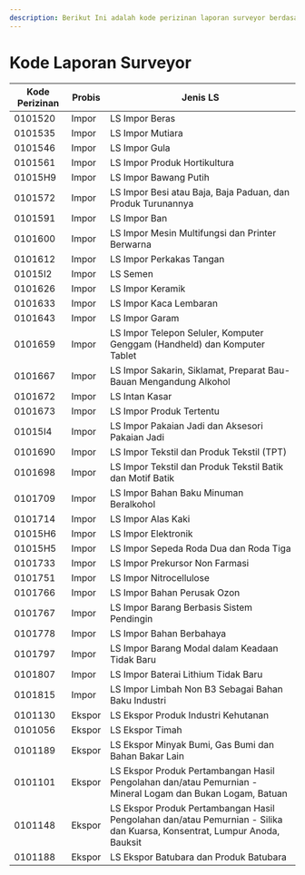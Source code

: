 ```yaml
---
description: Berikut Ini adalah kode perizinan laporan surveyor berdasarkan SSm Perizinan
---
```


# Kode Laporan Surveyor

| Kode Perizinan | Probis | Jenis LS                                                                                                                 |
| -------------- | ------ | ------------------------------------------------------------------------------------------------------------------------ |
| 0101520        | Impor  | LS Impor Beras                                                                                                           |
| 0101535        | Impor  | LS Impor Mutiara                                                                                                         |
| 0101546        | Impor  | LS Impor Gula                                                                                                            |
| 0101561        | Impor  | LS Impor Produk Hortikultura                                                                                             |
| 01015H9        | Impor  | LS Impor Bawang Putih                                                                                                    |
| 0101572        | Impor  | LS Impor Besi atau Baja, Baja Paduan, dan Produk Turunannya                                                              |
| 0101591        | Impor  | LS Impor Ban                                                                                                             |
| 0101600        | Impor  | LS Impor Mesin Multifungsi dan Printer Berwarna                                                                          |
| 0101612        | Impor  | LS Impor Perkakas Tangan                                                                                                 |
| 01015I2        | Impor  | LS Semen                                                                                                                 |
| 0101626        | Impor  | LS Impor Keramik                                                                                                         |
| 0101633        | Impor  | LS Impor Kaca Lembaran                                                                                                   |
| 0101643        | Impor  | LS Impor Garam                                                                                                           |
| 0101659        | Impor  | LS Impor Telepon Seluler, Komputer Genggam (Handheld) dan Komputer Tablet                                                |
| 0101667        | Impor  | LS Impor Sakarin, Siklamat, Preparat Bau-Bauan Mengandung Alkohol                                                        |
| 0101672        | Impor  | LS Intan Kasar                                                                                                           |
| 0101673        | Impor  | LS Impor Produk Tertentu                                                                                                 |
| 01015I4        | Impor  | LS Impor Pakaian Jadi dan Aksesori Pakaian Jadi                                                                          |
| 0101690        | Impor  | LS Impor Tekstil dan Produk Tekstil (TPT)                                                                                |
| 0101698        | Impor  | LS Impor Tekstil dan Produk Tekstil Batik dan Motif Batik                                                                |
| 0101709        | Impor  | LS Impor Bahan Baku Minuman Beralkohol                                                                                   |
| 0101714        | Impor  | LS Impor Alas Kaki                                                                                                       |
| 01015H6        | Impor  | LS Impor Elektronik                                                                                                      |
| 01015H5        | Impor  | LS Impor Sepeda Roda Dua dan Roda Tiga                                                                                   |
| 0101733        | Impor  | LS Impor Prekursor Non Farmasi                                                                                           |
| 0101751        | Impor  | LS Impor Nitrocellulose                                                                                                  |
| 0101766        | Impor  | LS Impor Bahan Perusak Ozon                                                                                              |
| 0101767        | Impor  | LS Impor Barang Berbasis Sistem Pendingin                                                                                |
| 0101778        | Impor  | LS Impor Bahan Berbahaya                                                                                                 |
| 0101797        | Impor  | LS Impor Barang Modal dalam Keadaan Tidak Baru                                                                           |
| 0101807        | Impor  | LS Impor Baterai Lithium Tidak Baru                                                                                      |
| 0101815        | Impor  | LS Impor Limbah Non B3 Sebagai Bahan Baku Industri                                                                       |
| 0101130        | Ekspor | LS Ekspor Produk Industri Kehutanan                                                                                      |
| 0101056        | Ekspor | LS Ekspor Timah                                                                                                          |
| 0101189        | Ekspor | LS Ekspor Minyak Bumi, Gas Bumi dan Bahan Bakar Lain                                                                     |
| 0101101        | Ekspor | LS Ekspor Produk Pertambangan Hasil Pengolahan dan/atau Pemurnian - Mineral Logam dan Bukan Logam, Batuan                |
| 0101148        | Ekspor | LS Ekspor Produk Pertambangan Hasil Pengolahan dan/atau Pemurnian - Silika dan Kuarsa, Konsentrat, Lumpur Anoda, Bauksit |
| 0101188        | Ekspor | LS Ekspor Batubara dan Produk Batubara                                                                                   |

